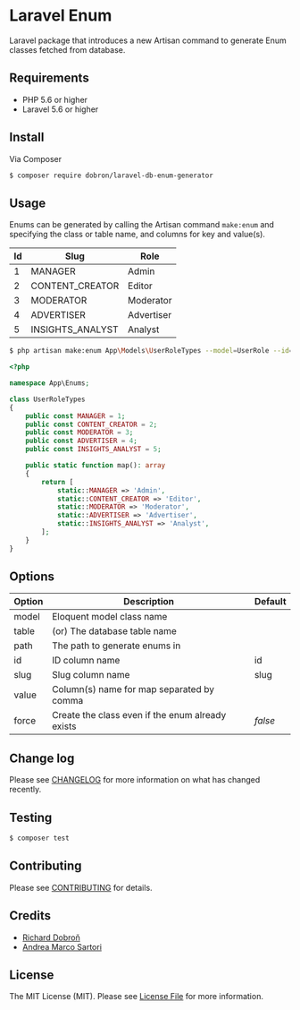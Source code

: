# Laravel Enum

Laravel package that introduces a new Artisan command to generate Enum classes fetched from database.

## Requirements
* PHP 5.6 or higher
* Laravel 5.6 or higher

## Install

Via Composer

``` bash
$ composer require dobron/laravel-db-enum-generator
```


## Usage

Enums can be generated by calling the Artisan command `make:enum` and specifying the class or table name, and columns for key and value(s).

| Id  | Slug             | Role       |
|-----|------------------|------------|
| 1   | MANAGER          | Admin      |
| 2   | CONTENT_CREATOR  | Editor     |
| 3   | MODERATOR        | Moderator  |
| 4   | ADVERTISER       | Advertiser |
| 5   | INSIGHTS_ANALYST | Analyst    |

``` bash
$ php artisan make:enum App\Models\UserRoleTypes --model=UserRole --id=Id --slug=Slug --title=Role
```

``` php
<?php

namespace App\Enums;

class UserRoleTypes
{
    public const MANAGER = 1;
    public const CONTENT_CREATOR = 2;
    public const MODERATOR = 3;
    public const ADVERTISER = 4;
    public const INSIGHTS_ANALYST = 5;

    public static function map(): array
    {
        return [
            static::MANAGER => 'Admin',
            static::CONTENT_CREATOR => 'Editor',
            static::MODERATOR => 'Moderator',
            static::ADVERTISER => 'Advertiser',
            static::INSIGHTS_ANALYST => 'Analyst',
        ];
    }
}
```

## Options

| Option | Description                                      | Default |
|--------|--------------------------------------------------|---------|
| model  | Eloquent model class name                        |         |
| table  | (or) The database table name                     |         |
| path   | The path to generate enums in                    |         |
| id     | ID column name                                   | id      |
| slug   | Slug column name                                 | slug    |
| value  | Column(s) name for map separated by comma        |         |
| force  | Create the class even if the enum already exists | *false* |

## Change log

Please see [CHANGELOG](CHANGELOG.md) for more information on what has changed recently.


## Testing

``` bash
$ composer test
```


## Contributing

Please see [CONTRIBUTING](CONTRIBUTING.md) for details.


## Credits

- [Richard Dobroň][link-fork-author]
- [Andrea Marco Sartori][link-author]


## License

The MIT License (MIT). Please see [License File](LICENSE.md) for more information.

[link-fork-author]: https://github.com/richardDobron
[link-author]: https://github.com/cerbero90
